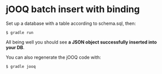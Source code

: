 # jOOQ batch insert with binding

Set up a database with a table according to schema.sql, then:

```
$ gradle run
```

All being well you should see **a JSON object successfully inserted into your DB**.

You can also regenerate the jOOQ code with:

```
$ gradle jooq
```
